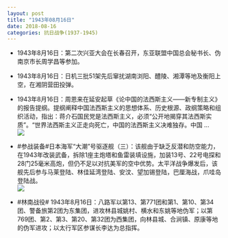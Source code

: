 ```yaml
---
layout: post
title: "1943年08月16日"
date: 2018-08-16
categories: 抗日战争(1937-1945)
---
```


<meta name="referrer" content="no-referrer" />

- 1943年8月16日：第二次兴亚大会在长春召开，东亚联盟中国总会秘书长、伪南京市长周学昌等参加。 

- 1943年8月16日：日机三批51架先后窜扰湖南浏阳、醴陵、湘潭等地及衡阳上空，在湘阴营田投弹。 

- 1943年8月16日：周恩来在延安起草《论中国的法西斯主义——新专制主义》的报告提纲。提纲阐释中国法西斯主义的思想体系、历史根源、政纲策略和组织活动，指出：蒋介石国民党是法西斯主义，必须“公开地揭穿其法西斯实质”。“世界法西斯主义正走向死亡，中国的法西斯主义决难独存。中国 ... <br/><img src="https://wx1.sinaimg.cn/large/aca367d8ly1fubeq2xkmuj20c809zjrf.jpg" />

- #参战装备#日本海军“大潮”号驱逐舰（三）：该舰由于缺乏反潜和防空能力，在1943年改装武备，拆除1座主炮塔和鱼雷装填设施，加装13号、22号电探和28门25毫米高炮，但仍不足以对抗美军的空中优势。太平洋战争爆发后，该舰先后参与马莱登陆、林佳延湾登陆、安汶、望加锡登陆，巴厘海战，爪哇岛登陆战。 <br/><img src="https://wx2.sinaimg.cn/large/aca367d8ly1fubb95hgczj20d60dpwgm.jpg" />

- #林南战役# 1943年8月16日：八路军以第13、第771团和第1、第10、第34团、警备旅第2团为东集团，进攻林县城姚村、横水和东姚等地伪军；以第769团、第2、第3、第20、第32团为西集团，向林县城、合涧镇、原康等地的伪军进攻；以太行军区参谋长李达为总指挥。 

